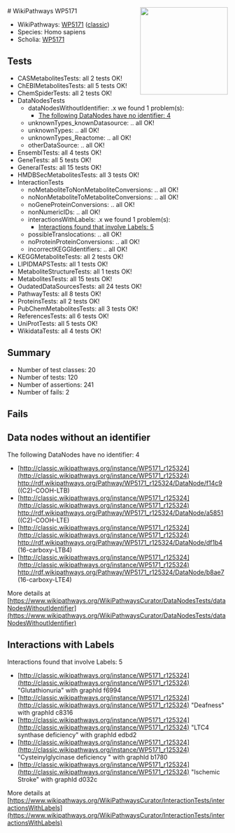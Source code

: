 <img style="float: right; width: 200px" src="https://upload.wikimedia.org/wikipedia/commons/thumb/8/83/Wplogo_with_text_500.png/640px-Wplogo_with_text_500.png" />
# WikiPathways WP5171

* WikiPathways: [WP5171](https://wikipathways.org/pathways/WP5171) ([classic](https://classic.wikipathways.org/instance/WP5171))
* Species: Homo sapiens
* Scholia: [WP5171](https://scholia.toolforge.org/wikipathways/WP5171)
## Tests
* CASMetabolitesTests: all 2 tests OK!
* ChEBIMetabolitesTests: all 5 tests OK!
* ChemSpiderTests: all 2 tests OK!
* DataNodesTests
    * dataNodesWithoutIdentifier: .x we found 1 problem(s):
        * [The following DataNodes have no identifier: 4](#d2d32fa3)
    * unknownTypes_knownDatasource: .. all OK!
    * unknownTypes: .. all OK!
    * unknownTypes_Reactome: .. all OK!
    * otherDataSource: .. all OK!
* EnsemblTests: all 4 tests OK!
* GeneTests: all 5 tests OK!
* GeneralTests: all 15 tests OK!
* HMDBSecMetabolitesTests: all 3 tests OK!
* InteractionTests
    * noMetaboliteToNonMetaboliteConversions: .. all OK!
    * noNonMetaboliteToMetaboliteConversions: .. all OK!
    * noGeneProteinConversions: .. all OK!
    * nonNumericIDs: .. all OK!
    * interactionsWithLabels: .x we found 1 problem(s):
        * [Interactions found that involve Labels: 5](#630d267c)
    * possibleTranslocations: .. all OK!
    * noProteinProteinConversions: .. all OK!
    * incorrectKEGGIdentifiers: .. all OK!
* KEGGMetaboliteTests: all 2 tests OK!
* LIPIDMAPSTests: all 1 tests OK!
* MetaboliteStructureTests: all 1 tests OK!
* MetabolitesTests: all 15 tests OK!
* OudatedDataSourcesTests: all 24 tests OK!
* PathwayTests: all 8 tests OK!
* ProteinsTests: all 2 tests OK!
* PubChemMetabolitesTests: all 3 tests OK!
* ReferencesTests: all 6 tests OK!
* UniProtTests: all 5 tests OK!
* WikidataTests: all 4 tests OK!


## Summary

* Number of test classes: 20
* Number of tests: 120
* Number of assertions: 241
* Number of fails: 2

## Fails

<a name="d2d32fa3" />

## Data nodes without an identifier

The following DataNodes have no identifier: 4

* [http://classic.wikipathways.org/instance/WP5171_r125324](http://classic.wikipathways.org/instance/WP5171_r125324) http://rdf.wikipathways.org/Pathway/WP5171_r125324/DataNode/f14c9 ((C2)-COOH-LTB)
* [http://classic.wikipathways.org/instance/WP5171_r125324](http://classic.wikipathways.org/instance/WP5171_r125324) http://rdf.wikipathways.org/Pathway/WP5171_r125324/DataNode/a5851 ((C2)-COOH-LTE)
* [http://classic.wikipathways.org/instance/WP5171_r125324](http://classic.wikipathways.org/instance/WP5171_r125324) http://rdf.wikipathways.org/Pathway/WP5171_r125324/DataNode/df1b4 (16-carboxy-LTB4)
* [http://classic.wikipathways.org/instance/WP5171_r125324](http://classic.wikipathways.org/instance/WP5171_r125324) http://rdf.wikipathways.org/Pathway/WP5171_r125324/DataNode/b8ae7 (16-carboxy-LTE4)


More details at [https://www.wikipathways.org/WikiPathwaysCurator/DataNodesTests/dataNodesWithoutIdentifier](https://www.wikipathways.org/WikiPathwaysCurator/DataNodesTests/dataNodesWithoutIdentifier)

<a name="630d267c" />

## Interactions with Labels

Interactions found that involve Labels: 5

* [http://classic.wikipathways.org/instance/WP5171_r125324](http://classic.wikipathways.org/instance/WP5171_r125324) "Glutathionuria" with graphId f6994
* [http://classic.wikipathways.org/instance/WP5171_r125324](http://classic.wikipathways.org/instance/WP5171_r125324) "Deafness" with graphId c8316
* [http://classic.wikipathways.org/instance/WP5171_r125324](http://classic.wikipathways.org/instance/WP5171_r125324) "LTC4 synthase
deficiency" with graphId edbd2
* [http://classic.wikipathways.org/instance/WP5171_r125324](http://classic.wikipathways.org/instance/WP5171_r125324) "Cysteinylglycinase 
deficiency " with graphId b1780
* [http://classic.wikipathways.org/instance/WP5171_r125324](http://classic.wikipathways.org/instance/WP5171_r125324) "Ischemic
Stroke" with graphId d032c


More details at [https://www.wikipathways.org/WikiPathwaysCurator/InteractionTests/interactionsWithLabels](https://www.wikipathways.org/WikiPathwaysCurator/InteractionTests/interactionsWithLabels)

